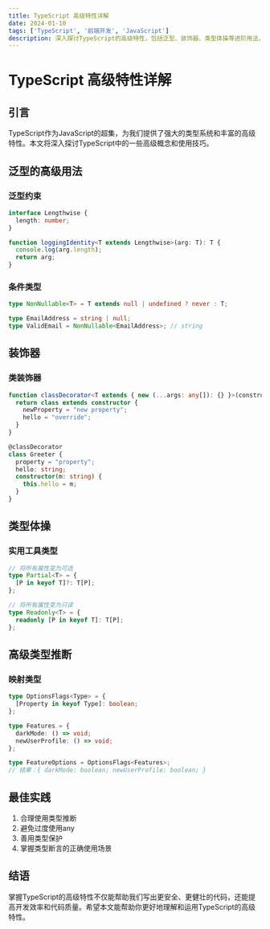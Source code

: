 ```yaml
---
title: TypeScript 高级特性详解
date: 2024-01-10
tags: ['TypeScript', '前端开发', 'JavaScript']
description: 深入探讨TypeScript的高级特性，包括泛型、装饰器、类型体操等进阶用法，帮助开发者掌握TypeScript的精髓。
---
```


# TypeScript 高级特性详解

## 引言

TypeScript作为JavaScript的超集，为我们提供了强大的类型系统和丰富的高级特性。本文将深入探讨TypeScript中的一些高级概念和使用技巧。

## 泛型的高级用法

### 泛型约束

```typescript
interface Lengthwise {
  length: number;
}

function loggingIdentity<T extends Lengthwise>(arg: T): T {
  console.log(arg.length);
  return arg;
}
```

### 条件类型

```typescript
type NonNullable<T> = T extends null | undefined ? never : T;

type EmailAddress = string | null;
type ValidEmail = NonNullable<EmailAddress>; // string
```

## 装饰器

### 类装饰器

```typescript
function classDecorator<T extends { new (...args: any[]): {} }>(constructor: T) {
  return class extends constructor {
    newProperty = "new property";
    hello = "override";
  }
}

@classDecorator
class Greeter {
  property = "property";
  hello: string;
  constructor(m: string) {
    this.hello = m;
  }
}
```

## 类型体操

### 实用工具类型

```typescript
// 将所有属性变为可选
type Partial<T> = {
  [P in keyof T]?: T[P];
};

// 将所有属性变为只读
type Readonly<T> = {
  readonly [P in keyof T]: T[P];
};
```

## 高级类型推断

### 映射类型

```typescript
type OptionsFlags<Type> = {
  [Property in keyof Type]: boolean;
};

type Features = {
  darkMode: () => void;
  newUserProfile: () => void;
};

type FeatureOptions = OptionsFlags<Features>;
// 结果：{ darkMode: boolean; newUserProfile: boolean; }
```

## 最佳实践

1. 合理使用类型推断
2. 避免过度使用any
3. 善用类型保护
4. 掌握类型断言的正确使用场景

## 结语

掌握TypeScript的高级特性不仅能帮助我们写出更安全、更健壮的代码，还能提高开发效率和代码质量。希望本文能帮助你更好地理解和运用TypeScript的高级特性。